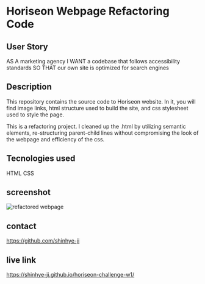 # Horiseon Webpage Refactoring Code


## User Story

AS A marketing agency
I WANT a codebase that follows accessibility standards
SO THAT our own site is optimized for search engines

## Description

This repository contains the source code to Horiseon website. In it, you will find image links, html structure used to build the site, and css stylesheet used to style the page. 

This is a refactoring project. I cleaned up the .html by utilizing semantic elements, re-structuring parent-child lines without compromising the look of the webpage and efficiency of the css.

## Tecnologies used

HTML
CSS

## screenshot

![refactored webpage](./assets/images/Horiseon-screenshot-refactored.png)

## contact

https://github.com/shinhye-ji

## live link

https://shinhye-ji.github.io/horiseon-challenge-w1/ 
